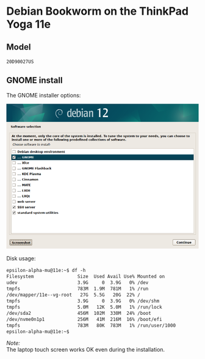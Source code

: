 # Debian Bookworm on the ThinkPad Yoga 11e

## Model
```
20D90027US
```
## GNOME install

The GNOME installer options:

![Installer options](https://github.com/eam-00/Linux-Notes/blob/main/Debian/Debian-Bookworm-ThinkPad-Yoga-11e-Pics/tasksel_first_0.png?raw=true)

Disk usage:
```
epsilon-alpha-mu@11e:~$ df -h
Filesystem                Size  Used Avail Use% Mounted on
udev                      3.9G     0  3.9G   0% /dev
tmpfs                     783M  1.9M  781M   1% /run
/dev/mapper/11e--vg-root   27G  5.5G   20G  22% /
tmpfs                     3.9G     0  3.9G   0% /dev/shm
tmpfs                     5.0M   12K  5.0M   1% /run/lock
/dev/sda2                 456M  102M  330M  24% /boot
/dev/nvme0n1p1            256M   41M  216M  16% /boot/efi
tmpfs                     783M   80K  783M   1% /run/user/1000
epsilon-alpha-mu@11e:~$ 
```

*Note:*  
The laptop touch screen works OK even during the installation.


